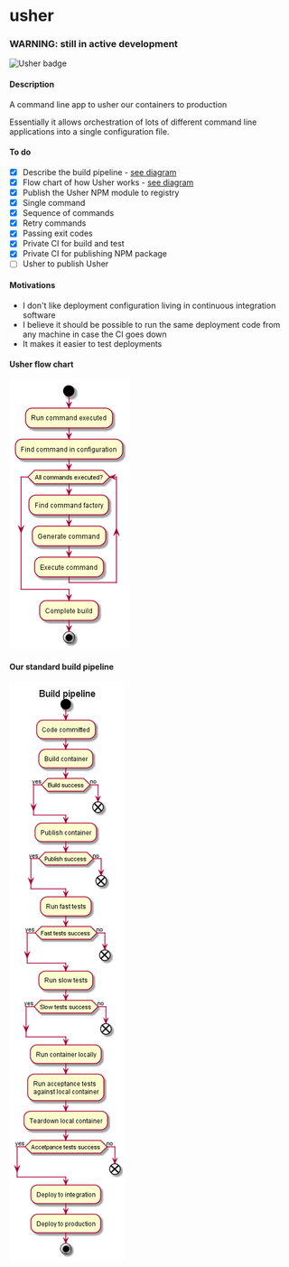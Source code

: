 # usher

### WARNING: still in active development

![Usher badge](https://img.shields.io/circleci/project/findmypast/usher/master.svg)

#### Description

A command line app to usher our containers to production

Essentially it allows orchestration of lots of different command line applications into a single configuration file.

#### To do

- [x] Describe the build pipeline - [see diagram](#our-standard-build-pipeline)
- [x] Flow chart of how Usher works - [see diagram](#run)
- [x] Publish the Usher NPM module to registry
- [x] Single command
- [x] Sequence of commands
- [x] Retry commands
- [x] Passing exit codes
- [x] Private CI for build and test
- [x] Private CI for publishing NPM package
- [ ] Usher to publish Usher

#### Motivations

- I don't like deployment configuration living in continuous integration software
- I believe it should be possible to run the same deployment code from any machine in case the CI goes down
- It makes it easier to test deployments

#### Usher flow chart

![usher run flow-chart](./diagrams/img/run.png)

#### Our standard build pipeline

![Build Pipeline](./diagrams/img/build-pipeline.png)
